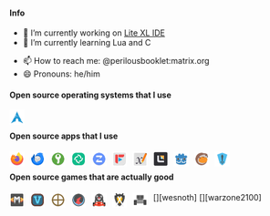 <!-- SHIELDS -->
<!-- http://shields.io -->

#### Info
<!-- - 🔭 I’m currently working on [Lite XL Project Template Manager](https://github.com/PerilousBooklet/lite-xl-ptm) -->
- 🔭 I’m currently working on [Lite XL IDE](https://github.com/PerilousBooklet/lite-xl-ide)
- 🌱 I’m currently learning Lua and C
<!-- - 👯 I’m looking to collaborate on ? -->
<!-- - 🤔 I’m looking for help with documenting Lite XL -->
<!-- - 💬 Ask me about Arch Linux, ? -->
- 📫 How to reach me: @perilousbooklet:matrix.org
- 😄 Pronouns: he/him

#### Open source operating systems that I use
[<img align="left" alt="Arch Linux" width="26px" src="./icons/arch.svg" style="padding-right:10px;" />][arch]

<br />

<!-- #### Open source services that I use -->
<!-- [Fontello](https://fontello.com/) -->
<!-- [Excalidraw](https://excalidraw.com/) -->

#### Open source apps that I use
[<img align="left" alt="Firefox" width="26px" src="./icons/firefox.svg" style="padding-right:10px;" />][firefox]
[<img align="left" alt="Thunderbird" width="26px" src="./icons/thunderbird.svg" style="padding-right:10px;" />][thunderbird]
[<img align="left" alt="KeepassXC" width="26px" src="./icons/keepassxc.svg" style="padding-right:10px;" />][keepassxc]
[<img align="left" alt="Element Desktop" width="26px" src="./icons/element-desktop-bin.svg" style="padding-right:10px;" />][element-desktop]
[<img align="left" alt="Zulip" width="26px" src="./icons/zulip.svg" style="padding-right:10px;" />][zulip]
[<img align="left" alt="FreeTube" width="26px" src="./icons/freetube-bin.svg" style="padding-right:10px;" />][freetube]
[<img align="left" alt="Xournal++" width="26px" src="./icons/xournalpp.svg" style="padding-right:10px;" />][xournalpp]
[<img align="left" alt="Lite XL" width="26px" src="./icons/lite-xl.svg" style="padding-right:10px;" />][lite-xl]
[<img align="left" alt="Godot" width="26px" src="./icons/godot.svg" style="padding-right:10px;" />][godot]
[<img align="left" alt="Lutris" width="26px" src="./icons/lutris.svg" style="padding-right:10px;" />][lutris]
[<img align="left" alt="Heroic Games Launcher" width="26px" src="./icons/heroic-games-launcher.svg" style="padding-right:10px;" />][heroic-games-launcher]

<br />

<!-- #### Programming languages that I use -->
<!-- <p> -->
<!--   [<img align="left" alt="C++" width="26px" src="./icons/cpp.svg" style="padding-right:10px;" />][cpp] -->
<!--   [<img align="left" alt="Java" width="26px" src="./icons/java.svg" style="padding-right:10px;" />][java] -->
<!--   [<img align="left" alt="Bash" width="26px" src="./icons/bash.svg" style="padding-right:10px;" />][bash] -->
<!--   [<img align="left" alt="TeX" width="26px" src="./icons/tex.svg" style="padding-right:10px;" />][tex] -->
<!--   [<img align="left" alt="R" width="26px" src="./icons/r.svg" style="padding-right:10px;" />][r] -->
<!--   [<img align="left" alt="Lua" width="26px" src="./icons/lua.svg" style="padding-right:10px;" />][lua] -->
<!--   [<img align="left" alt="HTML" width="26px" src="./icons/html.svg" style="padding-right:10px;" />][html] -->
<!--   [<img align="left" alt="CSS" width="26px" src="./icons/css.svg" style="padding-right:10px;" />][css] -->
<!-- </p> -->

<!-- #### Tools that I use -->
<!-- <p> -->
<!--   [<img align="left" alt="Git" width="26px" src="./icons/git.svg" style="padding-right:10px;" />][git] -->
<!--   [<img align="left" alt="SSH" width="26px" src="./icons/ssh.svg" style="padding-right:10px;" />][ssh] -->
<!--   [<img align="left" alt="Tmux" width="26px" src="./icons/tmux.svg" style="padding-right:10px;" />][tmux] -->
<!--   [<img align="left" alt="Docker" width="26px" src="./icons/docker.svg" style="padding-right:10px;" />][docker] -->
<!-- </p> -->

<!-- <br /> -->

#### Open source games that are actually good
[<img align="left" alt="Mindustry" width="26px" src="./icons/mindustry.svg" style="padding-right:10px;" />][mindustry]
[<img align="left" alt="Veloren" width="26px" src="./icons/veloren.svg" style="padding-right:10px;" />][veloren]
[<img align="left" alt="0AD" width="26px" src="./icons/0ad.svg" style="padding-right:10px;" />][0ad]
[<img align="left" alt="Xonotic" width="26px" src="./icons/xonotic.svg" style="padding-right:10px;" />][xonotic]
[<img align="left" alt="SuperTuxKart" width="26px" src="./icons/supertuxkart.svg" style="padding-right:10px;" />][supertuxkart]
[<img align="left" alt="Battle for Wesnoth" width="26px" src="./icons/wesnoth.svg" style="padding-right:10px;" />][wesnoth]
[<img align="left" alt="Warzone2100" width="26px" src="./icons/warzone2100.svg" style="padding-right:10px;" />][warzone2100]

<!-- Bibliography -->

<!-- Operating systems -->
[arch]: https://archlinux.org/
[linux-mint]: https://www.linuxmint.com/

<!-- Apps -->
[firefox]: https://www.mozilla.org/en-US/firefox/new/
[thunderbird]: https://www.thunderbird.net/en-US/
[keepassxc]: https://keepassxc.org/
[element-desktop]: https://element.io/
[zulip]: https://zulip.com/
[freetube]: https://freetubeapp.io/
[xournalpp]: https://xournalpp.github.io/
[lite-xl]: https://lite-xl.com/
[godot]: https://godotengine.org/
[lutris]: https://lutris.net/
[heroic-games-launcher]: https://heroicgameslauncher.com/

[0ad]: https://play0ad.com/
[xonotic]: https://xonotic.org/
[supertuxkart]: https://supertuxkart.net/Main_Page
[mindustry]: https://mindustrygame.github.io/
[veloren]: https://veloren.net/

<!-- Programming Languages -->
[cpp]: 
[java]: 
[bash]: 
[lua]: 
[tex]: 
[r]: 
[html]: 
[css]: 

<!-- Tools -->
[git]: 
[ssh]: 
[tmux]: 
[docker]: 

<!-- Hardware -->
[laptop]: https://laptopwithlinux.com/
[zimaboard216]: https://shop.zimaboard.com/products/zimaboard-single-board-server

<!-- Books -->
<!-- [b1]:  -->
 
<!--
**PerilousBooklet/PerilousBooklet** is a ✨ _special_ ✨ repository because its `README.md` (this file) appears on your GitHub profile.

Here are some ideas to get you started:

- 🔭 I’m currently working on ...
- 🌱 I’m currently learning ...
- 👯 I’m looking to collaborate on ...
- 🤔 I’m looking for help with ...
- 💬 Ask me about ...
- 📫 How to reach me: ...
- 😄 Pronouns: ...
- ⚡ Fun fact: ...
-->
